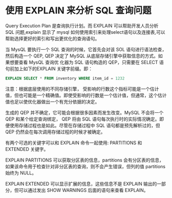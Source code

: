 # 使用 EXPLAIN 来分析 SQL 查询问题

Query Execution Plan 是查询执行计划。而 EXPLAIN 可以帮助开发人员分析 SQL 问题,explain 显示了 mysql 如何使用索引来处理select语句以及连接表,可以帮助选择更好的索引和写出更优化的查询语句。

当 MysQL 要执行一个 SQL 查询的时候，它首先会对该 SOL 语句进行语法检查，然后构造一个 QEP, QEP 决定了 MySQL 从底层存储引擎中获取信息的方式。如果想要查看 MysQL 查询优 化器为 SQL 语句构造的 QEP，只需要在 SELECT 语句前加上如下的EXPLAIN 关键字前缀。即：

```SQL
EXPLAIN SELECT * FROM inventory WHERE item_id = 1232
```

注意：根据底层使用的不同存储引擎， 受影响的行数这个指标可能是一个估计值，但也可能是一个精确值。即使受影响的行数是一个估计值，但通常，这个估计值也足以使优化器做出一个有充分依据的决定。

生成的 QEP 并不确定，它可能会根据很多因素而发生改变。MySQL 不会将一个 QEP 和某个给定查询绑定， QEP 将由 SQL 语句每次执行时的实际情况确定。即便使用存储过程也是如此。尽管在存储过程中 SQL 语句都是预先解析过的，但 QEP 仍然会在每次调用存储过程的时候才被确定。

有两个可选的关键字可以和 EXPLAIN 命令一起使用: PARTITIONS 和 EXTENDED 关键字。

EXPLAIN PARTITIONS 可以获取分区表的信息，partitions 会有分区表的信息，如果该命令用于检查针对非分区表的查询，则不会产生错误，但列的值 partitions 始终为 NULL。

EXPLAIN EXTENDED 可以显示扩展的信息，这些信息不是 EXPLAIN 输出的一部分，但可以通过发出 SHOW WARNINGS 后面的语句来查看 EXPLAIN。



